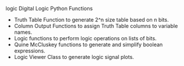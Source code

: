 logic
Digital Logic Python Functions

<ul>
  <li>Truth Table Function to generate 2^n size table based on n bits.</li>
  <li>Column Output Functions to assign Truth Table columns to variable names.</li>
  <li>Logic functions to perform logic operations on lists of bits.</li>
  <li>Quine McCluskey functions to generate and simplify boolean expressions.</li>
  <li>Logic Viewer Class to generate logic signal plots.</li>
</ul>
